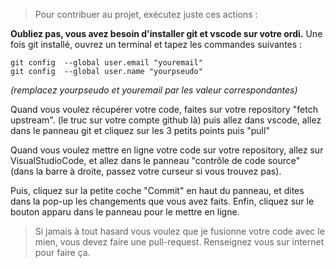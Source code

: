 > Pour contribuer au projet, exécutez juste ces actions :

**Oubliez pas, vous avez besoin d'installer git et vscode sur votre ordi.**
Une fois git installé, ouvrez un terminal et tapez les commandes suivantes :
```
git config  --global user.email "youremail"
git config  --global user.name "yourpseudo"
```
*(remplacez yourpseudo et youremail par les valeur correspondantes)*

Quand vous voulez récupérer votre code, faites sur votre repository "fetch upstream". (le truc sur votre compte github là) puis allez dans vscode, allez dans le panneau git et cliquez sur les 3 petits points puis "pull"

Quand vous voulez mettre en ligne votre code sur votre repository, allez sur VisualStudioCode, et allez dans le panneau "contrôle de code source" (dans la barre à droite, passez votre curseur si vous trouvez pas).

Puis, cliquez sur la petite coche "Commit" en haut du panneau, et dites dans la pop-up les changements que vous avez faits.
Enfin, cliquez sur le bouton apparu dans le panneau pour le mettre en ligne.

> Si jamais à tout hasard vous voulez que je fusionne votre code avec le mien, vous devez faire une pull-request. Renseignez vous sur internet pour faire ça.
